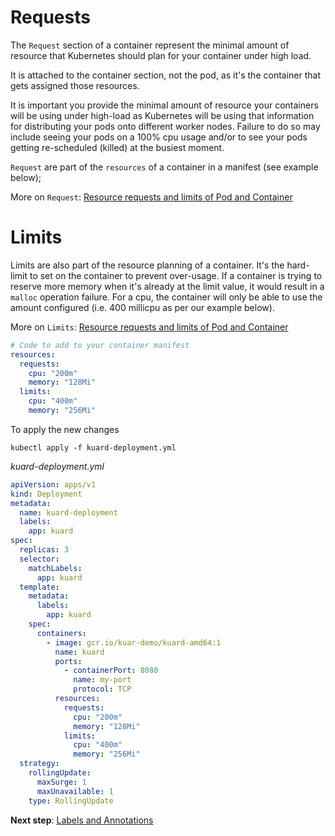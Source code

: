 # Requests

The `Request` section of a container represent the minimal amount of resource 
that Kubernetes should plan for your container under high load.

It is attached to the container section, not the pod, as it's the container that
gets assigned those resources.

It is important you provide the minimal amount of resource your containers will be
using under high-load as Kubernetes will be using that information for distributing
your pods onto different worker nodes.  Failure to do so may include seeing your pods 
on a 100% cpu usage and/or to see your pods getting re-scheduled (killed) at the busiest moment.

`Request` are part of the `resources` of a container in a manifest (see example below);

More on `Request`: [Resource requests and limits of Pod and Container](
https://kubernetes.io/docs/concepts/configuration/manage-compute-resources-container/#resource-requests-and-limits-of-pod-and-container)


# Limits

Limits are also part of the resource planning of a container.  It's the hard-limit 
to set on the container to prevent over-usage.  If a container is trying to reserve more
memory when it's already at the limit value, it would result in a `malloc` operation failure.
For a cpu, the container will only be able to use the amount configured (i.e. 400 millicpu as 
per our example below).


More on `Limits`:  [Resource requests and limits of Pod and Container](
https://kubernetes.io/docs/concepts/configuration/manage-compute-resources-container/#resource-requests-and-limits-of-pod-and-container)

```yaml
# Code to add to your container manifest
resources:
  requests:
    cpu: "200m"
    memory: "128Mi"
  limits:
    cpu: "400m"
    memory: "256Mi"
```
To apply the new changes 
```
kubectl apply -f kuard-deployment.yml
``` 

*kuard-deployment.yml*
```yaml
apiVersion: apps/v1
kind: Deployment
metadata:
  name: kuard-deployment
  labels:
    app: kuard
spec:
  replicas: 3
  selector:
    matchLabels:
      app: kuard
  template:
    metadata:
      labels:
        app: kuard
    spec:
      containers:
        - image: gcr.io/kuar-demo/kuard-amd64:1
          name: kuard
          ports:
            - containerPort: 8080
              name: my-port
              protocol: TCP
          resources:
            requests:
              cpu: "200m"
              memory: "128Mi"
            limits:
              cpu: "400m"
              memory: "256Mi"
  strategy:
    rollingUpdate:
      maxSurge: 1
      maxUnavailable: 1
    type: RollingUpdate
```

**Next step**: [Labels and Annotations](04-labels_and_annotations.md)
